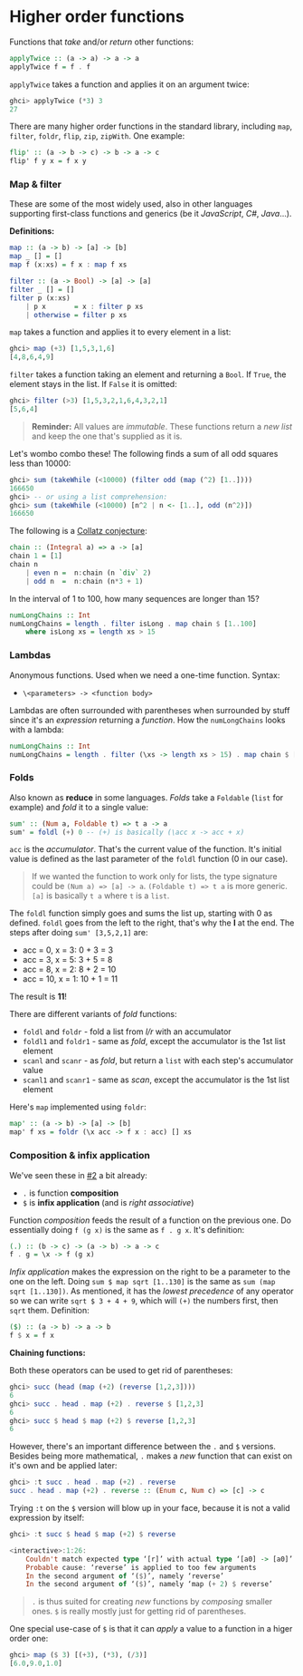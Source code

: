 # Higher order functions

Functions that *take* and/or *return* other functions:

```Haskell
applyTwice :: (a -> a) -> a -> a
applyTwice f = f . f
```

`applyTwice` takes a function and applies it on an argument twice:

```Haskell
ghci> applyTwice (*3) 3
27
```

There are many higher order functions in the standard library, including `map`, `filter`, `foldr`, `flip`, `zip`, `zipWith`. One example:

```Haskell
flip' :: (a -> b -> c) -> b -> a -> c
flip' f y x = f x y
```

### Map & filter

These are some of the most widely used, also in other languages supporting first-class functions and generics (be it *JavaScript*, *C#*, *Java*...).

**Definitions:**

```Haskell
map :: (a -> b) -> [a] -> [b]
map _ [] = []
map f (x:xs) = f x : map f xs

filter :: (a -> Bool) -> [a] -> [a]
filter _ [] = []
filter p (x:xs)
    | p x       = x : filter p xs
    | otherwise = filter p xs
```

`map` takes a function and applies it to every element in a list:

```Haskell
ghci> map (+3) [1,5,3,1,6]
[4,8,6,4,9]
```

`filter` takes a function taking an element and returning a `Bool`. If `True`, the element stays in the list. If `False` it is omitted:

```Haskell
ghci> filter (>3) [1,5,3,2,1,6,4,3,2,1]
[5,6,4]
```

> **Reminder:** All values are *immutable*. These functions return a *new list* and keep the one that's supplied as it is.

Let's wombo combo these! The following finds a sum of all odd squares less than 10000:

```Haskell
ghci> sum (takeWhile (<10000) (filter odd (map (^2) [1..])))
166650
ghci> -- or using a list comprehension:
ghci> sum (takeWhile (<10000) [n^2 | n <- [1..], odd (n^2)])  
166650  
```

The following is a [Collatz conjecture](https://en.wikipedia.org/wiki/Collatz_conjecture):

```Haskell
chain :: (Integral a) => a -> [a]
chain 1 = [1]
chain n
    | even n =  n:chain (n `div` 2)
    | odd n  =  n:chain (n*3 + 1)
```

In the interval of 1 to 100, how many sequences are longer than 15?

```Haskell
numLongChains :: Int
numLongChains = length . filter isLong . map chain $ [1..100]
    where isLong xs = length xs > 15
```

### Lambdas

Anonymous functions. Used when we need a one-time function. Syntax:

* `\<parameters> -> <function body>`

Lambdas are often surrounded with parentheses when surrounded by stuff since it's an *expression* returning a *function*. How the `numLongChains` looks with a lambda:

```Haskell
numLongChains :: Int
numLongChains = length . filter (\xs -> length xs > 15) . map chain $ [1..100]
```

### Folds

Also known as **reduce** in some languages. *Folds* take a `Foldable` (`list` for example) and *fold* it to a single value:

```Haskell
sum' :: (Num a, Foldable t) => t a -> a
sum' = foldl (+) 0 -- (+) is basically (\acc x -> acc + x)
```

`acc` is the *accumulator*. That's the current value of the function. It's initial value is defined as the last parameter of the `foldl` function (0 in our case).

> If we wanted the function to work only for lists, the type signature could be `(Num a) => [a] -> a`. `(Foldable t) => t a` is more generic. `[a]` is basically `t a` where `t` is a `list`.

The `foldl` function simply goes and sums the list up, starting with 0 as defined. `foldl` goes from the left to the right, that's why the **l** at the end. The steps after doing `sum' [3,5,2,1]` are:

* acc = 0, x = 3: 0 + 3 = 3
* acc = 3, x = 5: 3 + 5 = 8
* acc = 8, x = 2: 8 + 2 = 10
* acc = 10, x = 1: 10 + 1 = 11

The result is **11**!

There are different variants of *fold* functions:

* `foldl` and `foldr` - fold a list from *l/r* with an accumulator
* `foldl1` and `foldr1` - same as *fold*, except the accumulator is the 1st list element
* `scanl` and `scanr` - as *fold*, but return a `list` with each step's accumulator value
* `scanl1` and `scanr1` - same as *scan*, except the accumulator is the 1st list element

Here's `map` implemented using `foldr`:

```Haskell
map' :: (a -> b) -> [a] -> [b]
map' f xs = foldr (\x acc -> f x : acc) [] xs
```

### Composition & infix application

We've seen these in [#2](./02functions.md) a bit already:

* `.` is function **composition**
* `$` is **infix application** (and is *right associative*)

Function *composition* feeds the result of a function on the previous one. Do essentially doing `f (g x)` is the same as `f . g x`. It's definition:

```Haskell
(.) :: (b -> c) -> (a -> b) -> a -> c
f . g = \x -> f (g x)
```

*Infix application* makes the expression on the right to be a parameter to the one on the left. Doing `sum $ map sqrt [1..130]` is the same as `sum (map sqrt [1..130])`. As mentioned, it has the *lowest precedence* of any operator so we can write `sqrt $ 3 + 4 + 9`, which will `(+)` the numbers first, then `sqrt` them. Definition:

```Haskell
($) :: (a -> b) -> a -> b
f $ x = f x
```

**Chaining functions:**

Both these operators can be used to get rid of parentheses:

```Haskell
ghci> succ (head (map (+2) (reverse [1,2,3])))
6
ghci> succ . head . map (+2) . reverse $ [1,2,3]
6
ghci> succ $ head $ map (+2) $ reverse [1,2,3]
6
```

However, there's an important difference between the `.` and `$` versions. Besides being more mathematical, `.` makes a *new* function that can exist on it's own and be applied later:

```Haskell
ghci> :t succ . head . map (+2) . reverse
succ . head . map (+2) . reverse :: (Enum c, Num c) => [c] -> c
```

Trying `:t` on the `$` version will blow up in your face, because it is not a valid expression by itself:

```Haskell
ghci> :t succ $ head $ map (+2) $ reverse

<interactive>:1:26:
    Couldn't match expected type ‘[r]’ with actual type ‘[a0] -> [a0]’
    Probable cause: ‘reverse’ is applied to too few arguments
    In the second argument of ‘($)’, namely ‘reverse’
    In the second argument of ‘($)’, namely ‘map (+ 2) $ reverse’
```

> `.` is thus suited for creating *new* functions by *composing* smaller ones. `$` is really mostly just for getting rid of parentheses.

One special use-case of `$` is that it can *apply* a value to a function in a higer order one:

```Haskell
ghci> map ($ 3) [(+3), (*3), (/3)]
[6.0,9.0,1.0]
```
